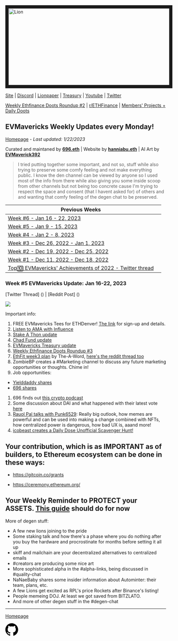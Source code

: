 <meta name="viewport" content="width=device-width,initial-scale=1">
<link rel="stylesheet" href="https://etheralpha.github.io/readme-themes/deep-blue.css">


    
<a href="https://looksrare.org/collections/0x7dDAA898D33D7aB252Ea5F89f96717c47B2fEE6e#items" target="_blank">
    <svg height="40" width="40" aria-hidden="true" viewBox="0 0 16 16" version="1.1" width="32" data-view-component="true" class="octicon octicon-mark-github v-align-left">
      <img src="https://i.imgur.com/aI3pPvn.png" 
alt="Lion" width="640" height="240" border=10" />
</a>    
                                            
                                      
[Site](https://dao.evmavericks.xyz) | [Discord](https://discord.gg/evmavericks) | [Lionpaper](https://mirror.xyz/0xCF68C873D6925F30FFF58E2BdF2D8DA4c9c6f0Be/61meL896f1tgAIwpEyK8UR4OR9eP_igPGKZO5WneN8M) | [Treasury](https://etherscan.io/address/0x29816f59f1c7e1ba69289cf486556929f7743ca2) | [Youtube](https://www.youtube.com/@evmavericks) | [Twitter](https://twitter.com/EVMavericks)
                                              
[Weekly Ethfinance Doots Roundup #2](https://www.youtube.com/watch?v=qIyhvrrMG1s) | [r/ETHFinance](https://www.reddit.com/r/ethfinance/) | [Members' Projects + Daily Doots](https://dailydoots.com/#projects)
                                                                                  
                                              
## EVMavericks Weekly Updates every Monday!
[Homepage](https://evmavericks-weekly.netlify.app) - *Last updated: 1/22/2023*


 
Curated and maintaned by **[696.eth](https://twitter.com/696_eth)** | Website by **[hanniabu.eth](https://etheralpha.org/)** | AI Art by **[EVMaverick392](https://twitter.com/EVMaverick392)**


    
> I tried putting together some important, and not so, stuff while also trying to preserve some comfy feeling and not make everything public. I know the den channel can be viewed by anyone so I used most of the info from there while also giving you some inside scoop from other channels but not being too concrete cause I'm trying to respect the space and consent (that I havent asked for) of others and and wanting that comfy feeling of the degen chat to be preserved.

| Previous Weeks |   |
|--------------|---|
[Week #6 - Jan 16 - 22, 2023](https://week6--evmavericks-weekly.netlify.app)|
[Week #5 - Jan 9 - 15, 2023](https://week5--evmavericks-weekly.netlify.app)|
[Week #4 - Jan 2 - 8, 2023](https://week4--evmavericks-weekly.netlify.app)|
[Week #3 - Dec 26, 2022 - Jan 1, 2023](https://week3--evmavericks-weekly.netlify.app)|
[Week #2 - Dec 19, 2022 - Dec 25, 2022](https://week2--evmavericks-weekly.netlify.app)|
[Week #1 - Dec 11, 2022 - Dec 18, 2022](https://week1--evmavericks-weekly.netlify.app)|
[Top🔟 EVMavericks' Achievements of 2022 - Twitter thread](https://twitter.com/696_eth/status/1609278972193538050)|


### Week #5 EVMavericks Update: Jan 16-22, 2023
                                              
[Twitter Thread] () | [Reddit Post] ()

![](https://i.imgur.com/QfJvHxa.png)
                                              
Important info:

1. FREE EVMavericks Tees for ETHDenver! [The link](https://discord.com/channels/963992696387694592/1064925676479729705) for sign-up and details. 
1. [Listen to AMA with Influence](https://spotifyanchor-web.app.link/e/qpvpXvLeHwb) 
1. [Stake A Thon update](https://i.imgur.com/j7Pkpwp.png)
1. [Chad Fund update](https://i.imgur.com/0IhMHPV.png)
1. [EVMavericks Treasury update](https://docs.google.com/spreadsheets/d/1SUlyDlSXU7vG8Us80ssonWoTtneuNTYEE4TIChRSG6E/edit?usp=sharing)
1. [Weekly Ethfinance Doots Roundup #3](https://youtu.be/W4T2x_TomXA)
1. [EthFit week3 plan](https://i.imgur.com/bRw8XYH.png) by The-A-Word, [here's the reddit thread too](https://www.reddit.com/r/EthFitness/comments/zub9d8/rethfitness_lounge)
1. ZombieBP creates a #Marketing channel to discuss any future marketing opportunities or thoughts. Chime in!
1. Job opportunities: 
* [Yielddaddy shares](https://jobs.lever.co/ethereumfoundation/89ff5705-3351-422d-a5d1-b0805e95edec)
* [696 shares](https://www.linkedin.com/jobs/view/3437614612/?refId=59b8f80f-8b98-485d-b84b-81a6f7567e73&trackingId=vNJ3t8fpSzKmItvQpExITQ%3D%3D)
1. 696 finds out [this crypto podcast](https://podcasts.google.com/feed/aHR0cHM6Ly9mZWVkcy5tZWdhcGhvbmUuZm0vdW50b2xkc3Rvcmllcw)
1. Some discussion about DAI and what happened with their latest vote [here](https://twitter.com/chrisblec/status/1616118862772158464?s=46&t=enwcrWOGQoednj5tqKuR_w)
1. [Rauol Pal talks with Punk6529](https://www.realvision.com/shows/raoul-pal-adventures-in-crypto/videos/the-world-according-to-punk-6529-mXg5?tab=details): Really big outlook, how memes are powerful and can be used into making a change combined with NFTs, how centralized power is dangerous, how bad UX is, aaand more! 
1. [icobeast creates a Daily Dose Unofficial Scavenger Hunt!](https://twitter.com/beast_ico/status/1615025368196317190?s=46&t=Dc5H832sZaSt5jmgvcn6eg)

## Your contribution, which is as IMPORTANT as of builders, to Ethereum ecosystem can be done in these ways:
                                                                    
* https://gitcoin.co/grants
                                              
* https://ceremony.ethereum.org/

## Your Weekly Reminder to PROTECT your ASSETS. [This guide](https://imgur.com/grNPpwN) should do for now

More of degen stuff:

* A few new lions joining to the pride
* Some staking talk and how there's a phase where you do nothing after you buy the hardware and procrostinate for months before setting it all up
* skiff and mailchain are your decentralized alternatives to centralized emails
* #creators are producing some nice art
* More sophisticated alpha in the #alpha-links, being discussed in #quality-chat
* NaNaeBaby shares some insider information about Autominter: their team, plans, etc.
* A few Lions get excited as RPL's price Rockets after Binance's listing!
* People memeing DOJ. At least we got saved from BITZLATO.
* And more of other degen stuff in the #degen-chat
---
                                              
[Homepage](https://evmavericks-weekly.netlify.app)

    
<a id="github-link" href="https://github.com/etheralpha/evm-updates/" target="_blank">
  <svg height="40" width="40" aria-hidden="true" viewBox="0 0 16 16" version="1.1" width="32" data-view-component="true" class="octicon octicon-mark-github v-align-middle">
      <path fill-rule="evenodd" d="M8 0C3.58 0 0 3.58 0 8c0 3.54 2.29 6.53 5.47 7.59.4.07.55-.17.55-.38 0-.19-.01-.82-.01-1.49-2.01.37-2.53-.49-2.69-.94-.09-.23-.48-.94-.82-1.13-.28-.15-.68-.52-.01-.53.63-.01 1.08.58 1.23.82.72 1.21 1.87.87 2.33.66.07-.52.28-.87.51-1.07-1.78-.2-3.64-.89-3.64-3.95 0-.87.31-1.59.82-2.15-.08-.2-.36-1.02.08-2.12 0 0 .67-.21 2.2.82.64-.18 1.32-.27 2-.27.68 0 1.36.09 2 .27 1.53-1.04 2.2-.82 2.2-.82.44 1.1.16 1.92.08 2.12.51.56.82 1.27.82 2.15 0 3.07-1.87 3.75-3.65 3.95.29.25.54.73.54 1.48 0 1.07-.01 1.93-.01 2.2 0 .21.15.46.55.38A8.013 8.013 0 0016 8c0-4.42-3.58-8-8-8z"></path>
  </svg>
</a>



